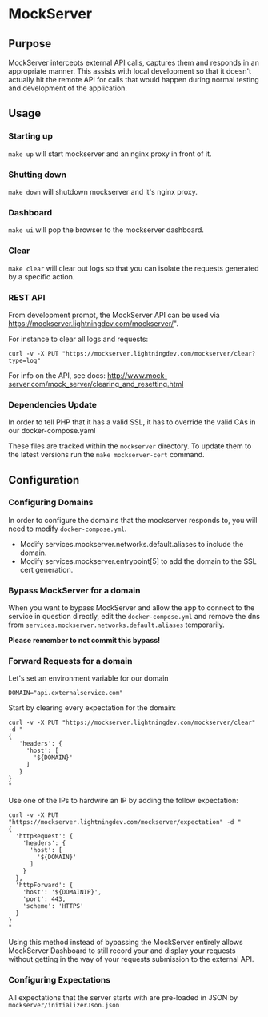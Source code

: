 # MockServer

## Purpose

MockServer intercepts external API calls, captures them and responds in an appropriate manner.
This assists with local development so that it doesn't actually hit the remote API for calls 
that would happen during normal testing and development of the application.

## Usage

### Starting up

`make up` will start mockserver and an nginx proxy in front of it.

### Shutting down

`make down` will shutdown mockserver and it's nginx proxy.

### Dashboard

`make ui` will pop the browser to the mockserver dashboard.

### Clear

`make clear` will clear out logs so that you can isolate the requests generated by a specific action.

### REST API

From development prompt, the MockServer API can be used via https://mockserver.lightningdev.com/mockserver/".

For instance to clear all logs and requests:

    curl -v -X PUT "https://mockserver.lightningdev.com/mockserver/clear?type=log"
    
For info on the API, see docs: http://www.mock-server.com/mock_server/clearing_and_resetting.html

### Dependencies Update

In order to tell PHP that it has a valid SSL, it has to override the valid CAs in our docker-compose.yaml

These files are tracked within the `mockserver` directory. To update them to the latest versions run the `make mockserver-cert` command.

## Configuration

### Configuring Domains

In order to configure the domains that the mockserver responds to, you will need to modify 
`docker-compose.yml`.

- Modify services.mockserver.networks.default.aliases to include the domain.
- Modify services.mockserver.entrypoint[5] to add the domain to the SSL cert generation.

### Bypass MockServer for a domain

When you want to bypass MockServer and allow the app to connect to the service in question directly, 
edit the `docker-compose.yml` and remove the dns from `services.mockserver.networks.default.aliases`
temporarily.

**Please remember to not commit this bypass!**

### Forward Requests for a domain

Let's set an environment variable for our domain

    DOMAIN="api.externalservice.com"

Start by clearing every expectation for the domain:

    curl -v -X PUT "https://mockserver.lightningdev.com/mockserver/clear" -d "
    {
       'headers': {
         'host': [
           '${DOMAIN}'
         ]
       }
    }
    "
    
Use one of the IPs to hardwire an IP by adding the follow expectation:

    curl -v -X PUT "https://mockserver.lightningdev.com/mockserver/expectation" -d "
    {
      'httpRequest': {
        'headers': {
          'host': [
            '${DOMAIN}'
          ]
        }
      },
      'httpForward': {
        'host': '${DOMAINIP}',
        'port': 443,
        'scheme': 'HTTPS'
      }
    }
    "

Using this method instead of bypassing the MockServer entirely allows
MockServer Dashboard to still record your and display your requests
without getting in the way of your requests submission to the external
API.

### Configuring Expectations

All expectations that the server starts with are pre-loaded in JSON by `mockserver/initializerJson.json`

